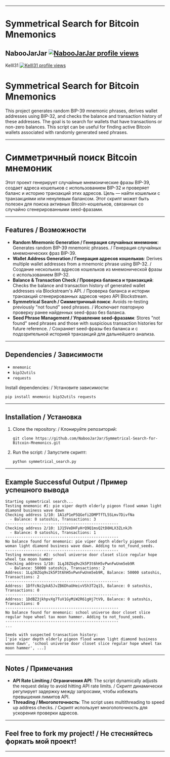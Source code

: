 
---

# Symmetrical Search for Bitcoin Mnemonics
NabooJarJar
[![NabooJarJar profile views](https://u8views.com/api/v1/github/profiles/190960181/views/day-week-month-total-count.svg)](https://u8views.com/github/NabooJarJar)
---
Kelll31
[![Kelll31 profile views](https://u8views.com/api/v1/github/profiles/46720761/views/day-week-month-total-count.svg)](https://u8views.com/github/Kelll31)
# Symmetrical Search for Bitcoin Mnemonics


This project generates random BIP-39 mnemonic phrases, derives wallet addresses using BIP-32, and checks the balance and transaction history of these addresses. The goal is to search for wallets that have transactions or non-zero balances. This script can be useful for finding active Bitcoin wallets associated with randomly generated seed phrases.

---

# Симметричный поиск Bitcoin мнемоник


Этот проект генерирует случайные мнемонические фразы BIP-39, создает адреса кошельков с использованием BIP-32 и проверяет баланс и историю транзакций этих адресов. Цель — найти кошельки с транзакциями или ненулевым балансом. Этот скрипт может быть полезен для поиска активных Bitcoin-кошельков, связанных со случайно сгенерированными seed-фразами.

---

## Features / Возможности

- **Random Mnemonic Generation / Генерация случайных мнемоник**: Generates random BIP-39 mnemonic phrases. / Генерация случайных мнемонических фраз BIP-39.
- **Wallet Address Generation / Генерация адресов кошельков**: Derives multiple wallet addresses from a mnemonic phrase using BIP-32. / Создание нескольких адресов кошельков из мнемонической фразы с использованием BIP-32.
- **Balance & Transaction Check / Проверка баланса и транзакций**: Checks the balance and transaction history of generated wallet addresses via Blockstream's API. / Проверка баланса и истории транзакций сгенерированных адресов через API Blockstream.
- **Symmetrical Search / Симметричный поиск**: Avoids re-testing previously "not found" seed phrases. / Исключает повторную проверку ранее найденных seed-фраз без баланса.
- **Seed Phrase Management / Управление seed-фразами**: Stores "not found" seed phrases and those with suspicious transaction histories for future reference. / Сохраняет seed-фразы без баланса и с подозрительной историей транзакций для дальнейшего анализа.

---

## Dependencies / Зависимости

- `mnemonic`
- `bip32utils`
- `requests`

Install dependencies: / Установите зависимости:
```console
pip install mnemonic bip32utils requests
```

---

## Installation / Установка

1. Clone the repository: / Клонируйте репозиторий:
   ```console
   git clone https://github.com/NabooJarJar/Symmetrical-Search-for-Bitcoin-Mnemonics.git
   ```

2. Run the script: / Запустите скрипт:
   ```console
   python symmetrical_search.py
   ```

---

## Example Successful Output / Пример успешного вывода

```code
Starting symmetrical search...
Testing mnemonic #1: pie viper depth elderly pigeon flood woman light diamond business wave dawn
Checking address 1/10: 1A1zP1eP5QGefi2DMPTfTL5SLmv7DivfNa
  - Balance: 0 satoshis, Transactions: 3
--------------------------------------------------
Checking address 2/10: 1J15VeDHFyHrQ9Q1msQ2tD8HLX3ZLnkJh
  - Balance: 0 satoshis, Transactions: 1
--------------------------------------------------
No balance found for mnemonic: pie viper depth elderly pigeon flood woman light diamond business wave dawn. Adding to not_found_seeds.
--------------------------------------------------
Testing mnemonic #2: school universe door closet slice regular hope wheel tax moon hammer
Checking address 1/10: 1LqJ8ZGq9v2k5P3t6hH5vPwnFwUnm5eb9R
  - Balance: 50000 satoshis, Transactions: 2
Address: 1LqJ8ZGq9v2k5P3t6hH5vPwnFwUnm5eb9R, Balance: 50000 satoshis, Transactions: 2
--------------------------------------------------
Address: 1DfFcNz2pkA5JvZB6DhaUHeivVSh3T2q15, Balance: 0 satoshis, Transactions: 0
--------------------------------------------------
Address: 1DdBZ3jkhpvXg7TuV1GyMiW2R61gHj7tV9, Balance: 0 satoshis, Transactions: 0
--------------------------------------------------
No balance found for mnemonic: school universe door closet slice regular hope wheel tax moon hammer. Adding to not_found_seeds.
--------------------------------------------------
...

Seeds with suspected transaction history:
['pie viper depth elderly pigeon flood woman light diamond business wave dawn', 'school universe door closet slice regular hope wheel tax moon hammer', ...]
```

---

## Notes / Примечания

- **API Rate Limiting / Ограничения API**: The script dynamically adjusts the request delay to avoid hitting API rate limits. / Скрипт динамически регулирует задержку между запросами, чтобы избежать превышения лимитов API.
- **Threading / Многопоточность**: The script uses multithreading to speed up address checks. / Скрипт использует многопоточность для ускорения проверки адресов.

---

## Feel free to fork my project! / Не стесняйтесь форкать мой проект!

---
